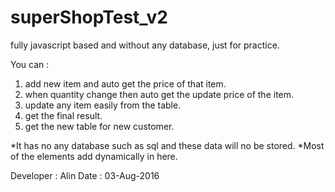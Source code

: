 # superShopTest_v2
fully javascript based and without any database, just for practice. 

You can :
1. add new item and auto get the price of that item.
2. when quantity change then auto get the update price of the item.
3. update any item easily from the table.
4. get the final result. 
5. get the new table for new customer. 

*It has no any database such as sql and these data will no be stored. 
*Most of the elements add dynamically in here. 


Developer : Alin
Date : 03-Aug-2016
